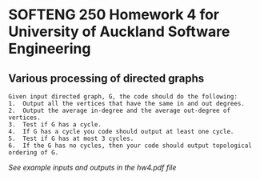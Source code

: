 # SOFTENG 250 Homework 4 for University of Auckland Software Engineering
## Various processing of directed graphs

```
Given input directed graph, G, the code should do the following:
1.  Output all the vertices that have the same in and out degrees.
2.  Output the average in-degree and the average out-degree of vertices.
3.  Test if G has a cycle.
4.  If G has a cycle you code should output at least one cycle.
5.  Test if G has at most 3 cycles.
6.  If the G has no cycles, then your code should output topological ordering of G.
```

*See example inputs and outputs in the hw4.pdf file*
